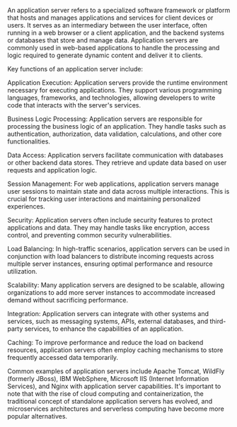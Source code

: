 An application server refers to a specialized software framework or platform that hosts and manages applications and services for client devices or users. It serves as an intermediary between the user interface, often running in a web browser or a client application, and the backend systems or databases that store and manage data. Application servers are commonly used in web-based applications to handle the processing and logic required to generate dynamic content and deliver it to clients.

Key functions of an application server include:

Application Execution: Application servers provide the runtime environment necessary for executing applications. They support various programming languages, frameworks, and technologies, allowing developers to write code that interacts with the server's services.

Business Logic Processing: Application servers are responsible for processing the business logic of an application. They handle tasks such as authentication, authorization, data validation, calculations, and other core functionalities.

Data Access: Application servers facilitate communication with databases or other backend data stores. They retrieve and update data based on user requests and application logic.

Session Management: For web applications, application servers manage user sessions to maintain state and data across multiple interactions. This is crucial for tracking user interactions and maintaining personalized experiences.

Security: Application servers often include security features to protect applications and data. They may handle tasks like encryption, access control, and preventing common security vulnerabilities.

Load Balancing: In high-traffic scenarios, application servers can be used in conjunction with load balancers to distribute incoming requests across multiple server instances, ensuring optimal performance and resource utilization.

Scalability: Many application servers are designed to be scalable, allowing organizations to add more server instances to accommodate increased demand without sacrificing performance.

Integration: Application servers can integrate with other systems and services, such as messaging systems, APIs, external databases, and third-party services, to enhance the capabilities of an application.

Caching: To improve performance and reduce the load on backend resources, application servers often employ caching mechanisms to store frequently accessed data temporarily.

Common examples of application servers include Apache Tomcat, WildFly (formerly JBoss), IBM WebSphere, Microsoft IIS (Internet Information Services), and Nginx with application server capabilities. It's important to note that with the rise of cloud computing and containerization, the traditional concept of standalone application servers has evolved, and microservices architectures and serverless computing have become more popular alternatives.
